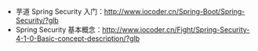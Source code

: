 * 芋道 Spring Security 入门：<http://www.iocoder.cn/Spring-Boot/Spring-Security/?glb>
* Spring Security 基本概念：<http://www.iocoder.cn/Fight/Spring-Security-4-1-0-Basic-concept-description/?glb>

